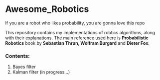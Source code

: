 # Awesome_Robotics
If you are a robot who likes probability, you are gonna love this repo

This repository contains my implementations of robtics algorithms, along with their explanations. The main reference used here is **Probabilistic Robotics** book by **Sebastian Thrun, Wolfram Burgard** and **Dieter Fox**.

### Contents:
1. Bayes filter
2. Kalman filter (in progress...)
